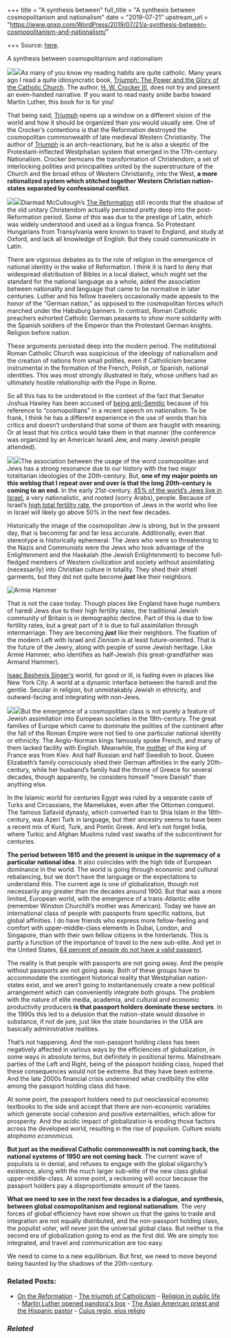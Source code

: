 +++
title = "A synthesis between"
full_title = "A synthesis between cosmopolitanism and nationalism"
date = "2019-07-21"
upstream_url = "https://www.gnxp.com/WordPress/2019/07/21/a-synthesis-between-cosmopolitanism-and-nationalism/"

+++
Source: [here](https://www.gnxp.com/WordPress/2019/07/21/a-synthesis-between-cosmopolitanism-and-nationalism/).

A synthesis between cosmopolitanism and nationalism

[![](https://i0.wp.com/www.gnxp.com/WordPress/wp-content/uploads/2019/07/triump.jpg?resize=150%2C223&ssl=1)![](https://i0.wp.com/www.gnxp.com/WordPress/wp-content/uploads/2019/07/triump.jpg?resize=150%2C223&ssl=1)](https://www.amazon.com/exec/obidos/ASIN/B001TLZEVO/geneexpressio-20)As many of you know my reading habits are quite catholic. Many years ago I read a quite idiosyncratic book, [Triumph: The Power and the Glory of the Catholic Church](https://www.amazon.com/exec/obidos/ASIN/B001TLZEVO/geneexpressio-20). The author, [H. W. Crocker III](https://www.crisismagazine.com/author/crocker), does not try and present an even-handed narrative. If you want to read nasty snide barbs toward Martin Luther, this book for is for you!

That being said, [Triumph](https://www.amazon.com/exec/obidos/ASIN/B001TLZEVO/geneexpressio-20) opens up a window on a different vision of the world and how it should be organized than you would usually see. One of the Crocker’s contentions is that the Reformation destroyed the cosmopolitan commonwealth of late medieval Western Christianity. The author of [Triumph](https://www.amazon.com/exec/obidos/ASIN/B001TLZEVO/geneexpressio-20) is an arch-reactionary, but he is also a skeptic of the Protestant-inflected Westphalian system that emerged in the 17th-century. Nationalism. Crocker bemoans the transformation of Christendom, a set of interlocking polities and principalities united by the superstructure of the Church and the broad ethos of Western Christianity, into the West, **a more rationalized system which stitched together Western Christian nation-states separated by confessional conflict**.

[![](https://i0.wp.com/www.gnxp.com/WordPress/wp-content/uploads/2018/06/thereformation.jpeg?resize=181%2C278&ssl=1)![](https://i0.wp.com/www.gnxp.com/WordPress/wp-content/uploads/2018/06/thereformation.jpeg?resize=181%2C278&ssl=1)](https://www.amazon.com/exec/obidos/ASIN/0670032964/geneexpressio-20)Diarmad McCullough’s [The Reformation](https://www.amazon.com/exec/obidos/ASIN/0670032964/geneexpressio-20) still records that the shadow of the old unitary Christendom actually persisted pretty deep into the post-Reformation period. Some of this was due to the prestige of Latin, which was widely understood and used as a lingua franca. So Protestant Hungarians from Transylvania were known to travel to England, and study at Oxford, and lack all knowledge of English. But they could communicate in Latin.

There are vigorous debates as to the role of religion in the emergence of national identity in the wake of Reformation. I think it is hard to deny that widespread distribution of Bibles in a local dialect, which might set the standard for the national language as a whole, aided the association between nationality and language that came to be normative in later centuries. Luther and his fellow travelers occasionally made appeals to the honor of the “German nation,” as opposed to the cosmopolitan forces which marched under the Habsburg banners. In contrast, Roman Catholic preachers exhorted Catholic German peasants to show more solidarity with the Spanish soldiers of the Emperor than the Protestant German knights. Religion before nation.

These arguments persisted deep into the modern period. The institutional Roman Catholic Church was suspicious of the ideology of nationalism and the creation of nations from small polities, even if Catholicism became instrumental in the formation of the French, Polish, or Spanish, national identities. This was most strongly illustrated in Italy, whose unifiers had an ultimately hostile relationship with the Pope in Rome.

So all this has to be understood in the context of the fact that Senator Joshua Hawley has been accused of [being anti-Semitic](https://www.kansascity.com/news/politics-government/article232902747.html) because of his reference to “cosmopolitans” in a recent speech on nationalism. To be frank, I think he has a different experience in the use of words than his critics and doesn’t understand that some of them are fraught with meaning. Or at least that his critics would take them in that manner (the conference was organized by an American Israeli Jew, and many Jewish people attended).

[![](https://i0.wp.com/www.gnxp.com/WordPress/wp-content/uploads/2018/03/pity_of_it_all.jpeg?resize=181%2C278&ssl=1)![](https://i0.wp.com/www.gnxp.com/WordPress/wp-content/uploads/2018/03/pity_of_it_all.jpeg?resize=181%2C278&ssl=1)](https://www.amazon.com/exec/obidos/ASIN/B00CGFGT6Q/geneexpressio-20)The association between the usage of the word cosmopolitan and Jews has a strong resonance due to our history with the two major totalitarian ideologies of the 20th-century. But, **one of my major points on this weblog that I repeat over and over is that the long 20th-century is coming to an end.** In the early 21st-century, [45% of the world’s Jews live in Israel](https://en.wikipedia.org/wiki/Jewish_population_by_country), a very nationalistic, and rooted (sorry Arabs), people. Because of Israel’s [high total fertility rate](https://www.haaretz.com/israel-news/with-fertility-rising-israel-is-spared-a-demographic-time-bomb-1.6131135), the proportion of Jews in the world who live in Israel will likely go above 50% in the next few decades.

Historically the image of the cosmopolitan Jew is strong, but in the present day, that is becoming far and far less accurate. Additionally, even that stereotype is historically ephemeral. The Jews who were so threatening to the Nazis and Communists were the Jews who took advantage of the Enlightenment and the Haskalah (the Jewish Enlightenment) to become full-fledged members of Western civilization and society without assimilating (necessarily) into Christian culture in totality. They shed their shtetl garments, but they did not quite become ***just*** like their neighbors.

![Armie Hammer](https://i0.wp.com/www.gnxp.com/WordPress/wp-content/uploads/2019/07/220px-Armie_Hammer_Final_Portrait_Red_Carpet_Berlinale_2017_cropped.jpg?resize=150%2C150&ssl=1)

That is not the case today. Though places like England have huge numbers of haredi Jews due to their high fertility rates, the traditional Jewish community of Britain is in demographic decline. Part of this is due to low fertility rates, but a great part of it is due to full assimilation through intermarriage. They are becoming ***just*** like their neighbors. The fixation of the modern Left with Israel and Zionism is at least future-oriented. That is the future of the Jewry, along with people of some Jewish heritage. Like Armie Hammer, who identifies as half-Jewish (his great-grandfather was Armand Hammer).

[Isaac Bashevis Singer’s](https://en.wikipedia.org/wiki/Isaac_Bashevis_Singer) world, for good or ill, is fading even in places like New York City. A world at a dynamic interface between the haredi and the gentile. Secular in religion, but unmistakably Jewish in ethnicity, and outward-facing and integrating with non-Jews.

[![](https://i0.wp.com/www.gnxp.com/WordPress/wp-content/uploads/2019/07/theslave.jpeg?resize=184%2C275&ssl=1)![](https://i0.wp.com/www.gnxp.com/WordPress/wp-content/uploads/2019/07/theslave.jpeg?resize=184%2C275&ssl=1)](https://www.amazon.com/exec/obidos/ASIN/0374506809/geneexpressio-20)But the emergence of a cosmopolitan class is not purely a feature of Jewish assimilation into European societies in the 19th-century. The great families of Europe which came to dominate the polities of the continent after the fall of the Roman Empire were not tied to one particular national identity or ethnicity. The Anglo-Norman kings famously spoke French, and many of them lacked facility with English. Meanwhile, the [mother](https://en.wikipedia.org/wiki/Anne_of_Kiev) of the king of France was from Kiev. And half Russian and half Swedish to boot. Queen Elizabeth’s family consciously shed their German affinities in the early 20th-century, while her husband’s family had the throne of Greece for several decades, though apparently, he considers himself “more Danish” than anything else.

In the Islamic world for centuries Egypt was ruled by a separate caste of Turks and Circassians, the Mamelukes, even after the Ottoman conquest. The famous Safavid dynasty, which converted Iran to Shia Islam in the 16th-century, was Azeri Turk in language, but their ancestry seems to have been a recent mix of Kurd, Turk, and Pontic Greek. And let’s not forget India, where Turkic and Afghan Muslims ruled vast swaths of the subcontinent for centuries.

**The period between 1815 and the present is unique in the supremacy of a particular national idea**. It also coincides with the high tide of European dominance in the world. The world is going through economic and cultural rebalancing, but we don’t have the language or the expectations to understand this. The current age is one of globalization, though not necessarily any greater than the decades around 1900. But that was a more limited, European world, with the emergence of a trans-Atlantic elite (remember Winston Churchill’s mother was American). Today we have an international class of people with passports from specific nations, but global affinities. I do have friends who express more fellow-feeling and comfort with upper-middle-class elements in Dubai, London, and Singapore, than with their own fellow citizens in the hinterlands. This is partly a function of the importance of travel to the new sub-elite. And yet in the United States, [64 percent of people do not have a valid passport](https://www.pastemagazine.com/articles/2016/04/off-the-grid-why-americans-travel-domestic-instead-1.html).

The reality is that people with passports are not going away. And the people without passports are not going away. Both of these groups have to accommodate the contingent historical reality that Westphalian nation-states exist, and we aren’t going to instantaneously create a new political arrangement which can conveniently integrate both groups. The problem with the nature of elite media, academia, and cultural and economic productivity producers **is that passport holders dominate these sectors**. In the 1990s this led to a delusion that the nation-state would dissolve in substance, if not de jure, just like the state boundaries in the USA are basically administrative realities.

That’s not happening. And the non-passport holding class has been negatively affected in various ways by the efficiencies of globalization, in some ways in absolute terms, but definitely in positional terms. Mainstream parties of the Left and Right, being of the passport holding class, hoped that these consequences would not be extreme. But they have been extreme. And the late 2000s financial crisis undermined what credibility the elite among the passport holding class did have.

At some point, the passport holders need to put neoclassical economic textbooks to the side and accept that there are non-economic variables which generate social cohesion and positive externalities, which allow for prosperity. And the acidic impact of globalization is eroding those factors across the developed world, resulting in the rise of populism. Culture exists atop*homo economicus.*

**But just as the medieval Catholic commonwealth is not coming back, the national systems of 1950 are not coming back**. The current wave of populists is in denial, and refuses to engage with the global oligarchy’s existence, along with the much larger sub-elite of the new class global upper-middle-class. At some point, a reckoning will occur because the passport holders pay a disproportionate amount of the taxes.

**What we need to see in the next few decades is a dialogue, and synthesis, between global cosmopolitanism and regional nationalism**. The very forces of global efficiency have now shown us that the gains to trade and integration are not equally distributed, and the non-passport holding class, the populist voter, will never join the universal global class. But neither is the second era of globalization going to end as the first did. We are simply too integrated, and travel and communication are too easy.

We need to come to a new equilibrium. But first, we need to move beyond being haunted by the shadows of the 20th-century.

### Related Posts:

- [On the
  Reformation](https://www.gnxp.com/WordPress/2016/10/19/on-the-reformation/) - [The triumph of
  Catholicism](https://www.gnxp.com/WordPress/2008/08/13/the-triumph-of-catholicism/) - [Religion in public
  life](https://www.gnxp.com/WordPress/2005/07/25/religion-in-public-life/) - [Martin Luther opened pandora's
  box](https://www.gnxp.com/WordPress/2020/08/09/martin-luther-opened-pandoras-box/) - [The Asian American priest and the Hispanic
  pastor](https://www.gnxp.com/WordPress/2006/04/15/the-asian-american-priest-and-the-hispanic-pastor/) - [Cuius regio, eius
  religio](https://www.gnxp.com/WordPress/2006/03/05/cuius-regio-eius-religio/)

### *Related*

[](https://www.addtoany.com/add_to/facebook?linkurl=https%3A%2F%2Fwww.gnxp.com%2FWordPress%2F2019%2F07%2F21%2Fa-synthesis-between-cosmopolitanism-and-nationalism%2F&linkname=A%20synthesis%20between%20cosmopolitanism%20and%20nationalism "Facebook")[](https://www.addtoany.com/add_to/twitter?linkurl=https%3A%2F%2Fwww.gnxp.com%2FWordPress%2F2019%2F07%2F21%2Fa-synthesis-between-cosmopolitanism-and-nationalism%2F&linkname=A%20synthesis%20between%20cosmopolitanism%20and%20nationalism "Twitter")[](https://www.addtoany.com/add_to/email?linkurl=https%3A%2F%2Fwww.gnxp.com%2FWordPress%2F2019%2F07%2F21%2Fa-synthesis-between-cosmopolitanism-and-nationalism%2F&linkname=A%20synthesis%20between%20cosmopolitanism%20and%20nationalism "Email")[](https://www.addtoany.com/share)
